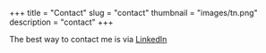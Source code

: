 +++
title = "Contact"
slug = "contact"
thumbnail = "images/tn.png"
description = "contact"
+++


The best way to contact me is via [LinkedIn](https://www.linkedin.com/in/nick-g-giordano/)